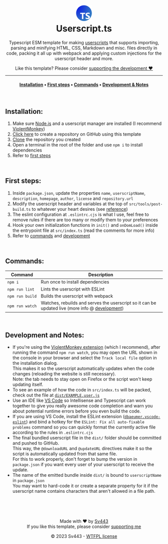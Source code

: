 <div style="text-align:center;" align="center">

<h1><img alt="icon" src="./assets/icon.png"><br>Userscript.ts</h1>

Typescript ESM template for making [userscripts](https://en.wikipedia.org/wiki/Userscript) that supports importing, parsing and minifying HTML, CSS, Markdown and misc. files directly in code, packing it all up with webpack and applying custom injections for the userscript header and more.  
  
Like this template? Please consider [supporting the development ❤️](https://github.com/sponsors/Sv443)

---
#### [Installation](#installation) &bull; [First&nbsp;steps](#first-steps) &bull; [Commands](#commands) &bull; [Development&nbsp;&&nbsp;Notes](#development-and-notes)

</div>
<br>

## Installation:
1. Make sure [Node.js](https://nodejs.org) and a userscript manager are installed (I recommend [ViolentMonkey](https://violentmonkey.github.io/))
2. [Click here](https://github.com/Sv443/Userscript.ts/generate) to create a repository on GitHub using this template
3. [Clone](https://docs.github.com/en/repositories/creating-and-managing-repositories/cloning-a-repository) the repository you created
4. Open a terminal in the root of the folder and use `npm i` to install dependencies
5. Refer to [first steps](#first-steps)

<br>

## First steps:
1. Inside `package.json`, update the properties `name`, `userscriptName`, `description`, `homepage`, `author`, `license` and `repository.url`
2. Modify the userscript header and variables at the top of `src/tools/post-build.ts` to whatever your heart desires (see [reference](https://wiki.greasespot.net/Metadata_Block))
3. The eslint configuration at `.eslintrc.cjs` is what I use, feel free to remove rules if there are too many or modify them to your preferences
4. Hook your own initialization functions in `init()` and `onDomLoad()` inside the entrypoint file at `src/index.ts` (read the comments for more info)
5. Refer to [commands](#commands) and [development](#development-and-notes)

<br>

## Commands:
| Command | Description |
| --- | --- |
| `npm i` | Run once to install dependencies |
| `npm run lint` | Lints the userscript with ESLint |
| `npm run build` | Builds the userscript with webpack |
| `npm run watch` | Watches, rebuilds and serves the userscript so it can be updated live (more info @ [development](#development-and-notes)) |
<!-- first column uses non-breaking space U+00A0 (' ') -->

<br>

## Development and Notes:
- If you're using the [ViolentMonkey extension](https://violentmonkey.github.io/) (which I recommend), after running the command `npm run watch`, you may open the URL shown in the console in your browser and select the `Track local file` option in the installation dialog.  
  This makes it so the userscript automatically updates when the code changes (reloading the website is still necessary).  
  Note: the tab needs to stay open on Firefox or the script won't keep updating itself.
- To see an example of how the code in `src/index.ts` will be packed, check out the file at [`dist/EXAMPLE.user.js`](./dist/EXAMPLE.user.js)
- Use an IDE like [VS Code](https://code.visualstudio.com/) so Intellisense and Typescript can work together to give you really awesome code completion and warn you about potential runtime errors before you even build the code.
- If you are using VS Code, install the ESLint extension ([`dbaeumer.vscode-eslint`](https://marketplace.visualstudio.com/items?itemName=dbaeumer.vscode-eslint)) and bind a hotkey for the `ESLint: Fix all auto-fixable problems` command so you can quickly format the currently active file according to the rules in `.eslintrc.cjs`
- The final bundled userscript file in the `dist/` folder should be committed and pushed to GitHub.  
  This way, the `@downloadURL` and `@updateURL` directives make it so the script is automatically updated from that same file.  
  For this to work properly, don't forget to bump the version in `package.json` if you want every user of your userscript to receive the update.
- The name of the emitted bundle inside `dist/` is bound to `userscriptName` in `package.json`  
  You may want to hard-code it or create a separate property for it if the userscript name contains characters that aren't allowed in a file path.

<br><br><br>

<div align="center" style="text-align: center;">

Made with ❤️ by [Sv443](https://github.com/Sv443)  
If you like this template, please consider [supporting me](https://github.com/sponsors/Sv443)  
  
© 2023 Sv443 - [WTFPL license](./LICENSE.txt)

</div>
